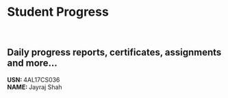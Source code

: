 # Student Progress
<br>

## Daily progress reports, certificates, assignments and more...

<b> USN: </b> 4AL17CS036    <br>
<b> NAME: </b>  Jayraj Shah
